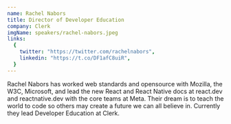 ```yaml
---
name: Rachel Nabors
title: Director of Developer Education
company: Clerk
imgName: speakers/rachel-nabors.jpeg
links:
  {
    twitter: "https://twitter.com/rachelnabors",
    linkedin: "https://t.co/DF1afC8uiR",
  }
---
```


Rachel Nabors has worked web standards and opensource with Mozilla, the W3C, Microsoft, and lead the new React and React Native docs at react.dev and reactnative.dev with the core teams at Meta. Their dream is to teach the world to code so others may create a future we can all believe in. Currently they lead Developer Education at Clerk.
